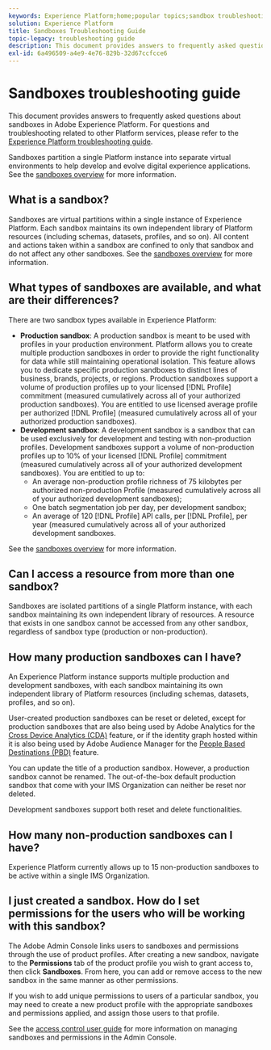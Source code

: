 ```yaml
---
keywords: Experience Platform;home;popular topics;sandbox troubleshooting
solution: Experience Platform
title: Sandboxes Troubleshooting Guide
topic-legacy: troubleshooting guide
description: This document provides answers to frequently asked questions about sandboxes in Adobe Experience Platform.
exl-id: 6a496509-a4e9-4e76-829b-32d67ccfcce6
---
```

# Sandboxes troubleshooting guide

This document provides answers to frequently asked questions about sandboxes in Adobe Experience Platform. For questions and troubleshooting related to other Platform services, please refer to the [Experience Platform troubleshooting guide](../landing/troubleshooting.md).

Sandboxes partition a single Platform instance into separate virtual environments to help develop and evolve digital experience applications. See the [sandboxes overview](home.md) for more information.

## What is a sandbox?

Sandboxes are virtual partitions within a single instance of Experience Platform. Each sandbox maintains its own independent library of Platform resources (including schemas, datasets, profiles, and so on). All content and actions taken within a sandbox are confined to only that sandbox and do not affect any other sandboxes. See the [sandboxes overview](home.md) for more information.

## What types of sandboxes are available, and what are their differences?

There are two sandbox types available in Experience Platform:

* **Production sandbox**: A production sandbox is meant to be used with profiles in your production environment. Platform allows you to create multiple production sandboxes in order to provide the right functionality for data while still maintaining operational isolation. This feature allows you to dedicate specific production sandboxes to distinct lines of business, brands, projects, or regions. Production sandboxes support a volume of production profiles up to your licensed [!DNL Profile] commitment (measured cumulatively across all of your authorized production sandboxes). You are entitled to use licensed average profile per authorized [!DNL Profile] (measured cumulatively across all of your authorized production sandboxes).
* **Development sandbox**: A development sandbox is a sandbox that can be used exclusively for development and testing with non-production profiles. Development sandboxes support a volume of non-production profiles up to 10% of your licensed [!DNL Profile] commitment (measured cumulatively across all of your authorized development sandboxes). You are entitled to up to:
  * An average non-production profile richness of 75 kilobytes per authorized non-production Profile (measured cumulatively across all of your authorized development sandboxes);
  * One batch segmentation job per day, per development sandbox;
  * An average of 120 [!DNL Profile] API calls, per [!DNL Profile], per year (measured cumulatively across all of your authorized development sandboxes.

See the [sandboxes overview](./home.md) for more information.

## Can I access a resource from more than one sandbox?

Sandboxes are isolated partitions of a single Platform instance, with each sandbox maintaining its own independent library of resources. A resource that exists in one sandbox cannot be accessed from any other sandbox, regardless of sandbox type (production or non-production).

## How many production sandboxes can I have?

An Experience Platform instance supports multiple production and development sandboxes, with each sandbox maintaining its own independent library of Platform resources (including schemas, datasets, profiles, and so on).

User-created production sandboxes can be reset or deleted, except for production sandboxes that are also being used by Adobe Analytics for the [Cross Device Analytics (CDA)](https://experienceleague.adobe.com/docs/analytics/components/cda/overview.html) feature, or if the identity graph hosted within it is also being used by Adobe Audience Manager for the [People Based Destinations (PBD)](https://experienceleague.adobe.com/docs/audience-manager/user-guide/features/destinations/people-based/people-based-destinations-overview.html) feature.

You can update the title of a production sandbox. However, a production sandbox cannot be renamed. The out-of-the-box default production sandbox that come with your IMS Organization can neither be reset nor deleted.

Development sandboxes support both reset and delete functionalities.

## How many non-production sandboxes can I have?

Experience Platform currently allows up to 15 non-production sandboxes to be active within a single IMS Organization.

## I just created a sandbox. How do I set permissions for the users who will be working with this sandbox?

The Adobe Admin Console links users to sandboxes and permissions through the use of product profiles. After creating a new sandbox, navigate to the **Permissions** tab of the product profile you wish to grant access to, then click **Sandboxes**. From here, you can add or remove access to the new sandbox in the same manner as other permissions.

If you wish to add unique permissions to users of a particular sandbox, you may need to create a new product profile with the appropriate sandboxes and permissions applied, and assign those users to that profile.

See the [access control user guide](../access-control/ui/overview.md) for more information on managing sandboxes and permissions in the Admin Console.
